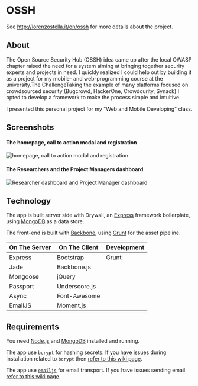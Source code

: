 # OSSH
See http://lorenzostella.it/on/ossh for more details about the project.

## About
The Open Source Security Hub (OSSH) idea came up after the local OWASP chapter raised the need for a system aiming at bringing together security experts and projects in need. I quickly realized I could help out by building it as a project for my mobile- and web-programming course at the university.The ChallengeTaking the example of many platforms focused on crowdsourced security (Bugcrowd, HackerOne, Crowdcurity, Synack) I opted to develop a framework to make the process simple and intuitive.

I presented this personal project for my "Web and Mobile Developing" class.

## Screenshots
#### The homepage, call to action modal and registration
![homepage, call to action modal and registration](http://lorenzostella.it/on/ossh/1.png "homepage, call to action modal and registration")

#### The Researchers and the Project Managers dashboard
![Researcher dashboard and Project Manager dashboard](http://lorenzostella.it/on/ossh/2.png "Researcher dashboard and Project Manager dashboard")

## Technology
The app is built server side with Drywall, an [Express](http://expressjs.com/)
framework boilerplate, using [MongoDB](http://www.mongodb.org/) as a data store.

The front-end is built with [Backbone](http://backbonejs.org/), using [Grunt](http://gruntjs.com/) for the asset pipeline.

| On The Server | On The Client  | Development |
| ------------- | -------------- | ----------- |
| Express       | Bootstrap      | Grunt       |
| Jade          | Backbone.js    |             |
| Mongoose      | jQuery         |             |
| Passport      | Underscore.js  |             |
| Async         | Font-Awesome   |             |
| EmailJS       | Moment.js      |             |


## Requirements
You need [Node.js](http://nodejs.org/download/) and
[MongoDB](http://www.mongodb.org/downloads) installed and running.

The app use [`bcrypt`](https://github.com/ncb000gt/node.bcrypt.js) for hashing
secrets. If you have issues during installation related to `bcrypt` then [refer
to this wiki
page](https://github.com/jedireza/drywall/wiki/bcrypt-Installation-Trouble).

The app use [`emailjs`](https://github.com/eleith/emailjs) for email transport. If
you have issues sending email [refer to this wiki
page](https://github.com/jedireza/drywall/wiki/Trouble-sending-email).
